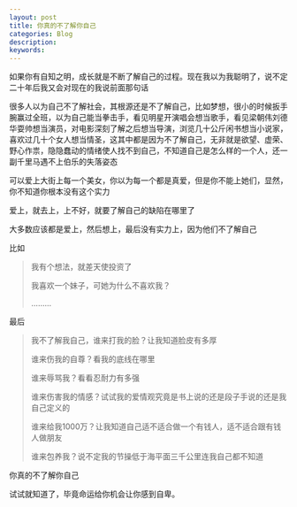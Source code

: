 ```yaml
---
layout: post
title: 你真的不了解你自己
categories: Blog
description: 
keywords: 
---
```


如果你有自知之明，成长就是不断了解自己的过程。现在我以为我聪明了，说不定二十年后我又会对现在的我说前面那句话

很多人以为自己不了解社会，其根源还是不了解自己，比如梦想，很小的时候扳手腕赢过全班，以为自己能当拳击手，看见明星开演唱会想当歌手，看见梁朝伟刘德华耍帅想当演员，对电影深刻了解之后想当导演，浏览几十公斤闲书想当小说家，喜欢过几十个女人想当情圣，这其中都是因为不了解自己，无非就是欲望、虚荣、野心作祟，隐隐蠢动的情绪使人找不到自己，不知道自己是怎么样的一个人，还一副千里马遇不上伯乐的失落姿态

可以爱上大街上每一个美女，你以为每一个都是真爱，但是你不能上她们，显然，你不知道你根本没有这个实力

爱上，就去上，上不好，就要了解自己的缺陷在哪里了

大多数应该都是爱上，然后想上，最后没有实力上，因为他们不了解自己

比如

>我有个想法，就差天使投资了
>
>我喜欢一个妹子，可她为什么不喜欢我？
>
>………

最后

>我不了解我自己，谁来打我的脸？让我知道脸皮有多厚
>
>谁来伤我的自尊？看我的底线在哪里
>
>谁来辱骂我？看看忍耐力有多强
>
>谁来伤害我的情感？试试我的爱情观究竟是书上说的还是段子手说的还是我自己定义的
>
>谁来给我1000万？让我知道自己适不适合做一个有钱人，适不适合跟有钱人做朋友
>
>谁来包养我？说不定我的节操低于海平面三千公里连我自己都不知道

你真的不了解你自己

试试就知道了，毕竟命运给你机会让你感到自卑。